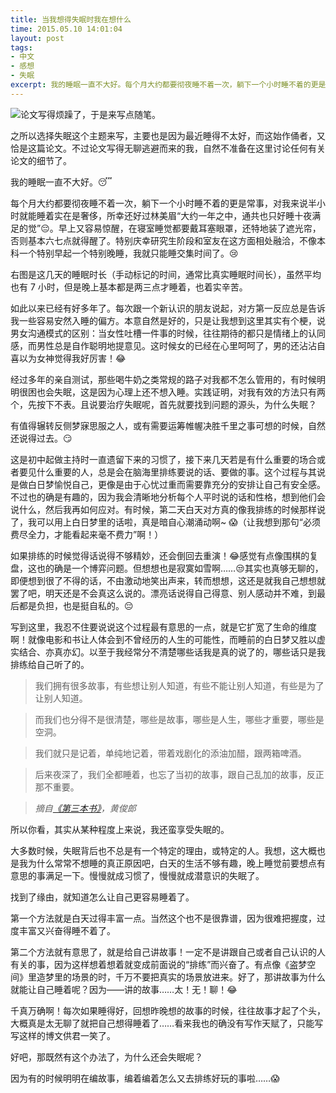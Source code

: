 ```yaml
---
title: 当我想得失眠时我在想什么
time: 2015.05.10 14:01:04
layout: post
tags:
- 中文
- 感想
- 失眠
excerpt: 我的睡眠一直不大好。每个月大约都要彻夜睡不着一次，躺下一个小时睡不着的更是常事，对我来说半小时就能睡着实在是难得。早上又容易惊醒，在寝室不戴耳塞眼罩的基本六七点就得醒了。如此以来已经有好多年了。每次跟一个新认识的朋友说起，对方第一反应总是告诉我一些容易安然入睡的偏方。本意自然是好的，只是让我想到这里其实有个梗……
---
```


<img class="post-img" src="{{ site.loadingImg }}" data-src="{{ site.url }}/img/post/2015-05-10-what-i-think-about-when-i-think-about-insomnia-1.png" />论文写得烦躁了，于是来写点随笔。

之所以选择失眠这个主题来写，主要也是因为最近睡得不太好，而这始作俑者，又恰是这篇论文。不过论文写得无聊逃避而来的我，自然不准备在这里讨论任何有关论文的细节了。

我的睡眠一直不大好。:sleeping:

每个月大约都要彻夜睡不着一次，躺下一个小时睡不着的更是常事，对我来说半小时就能睡着实在是奢侈，所幸还好过林美眉“大约一年之中，通共也只好睡十夜满足的觉”:pensive:。早上又容易惊醒，在寝室睡觉都要戴耳塞眼罩，还特地装了遮光帘，否则基本六七点就得醒了。特别庆幸研究生阶段和室友在这方面相处融洽，不像本科一个特别早起一个特别晚睡，我就只能睡交集时间了。:cry:

右图是这几天的睡眠时长（手动标记的时间，通常比真实睡眠时间长），虽然平均也有 7 小时，但是晚上基本都是两三点才睡着，也着实辛苦。

如此以来已经有好多年了。每次跟一个新认识的朋友说起，对方第一反应总是告诉我一些容易安然入睡的偏方。本意自然是好的，只是让我想到这里其实有个梗，说男女沟通模式的区别：当女性吐槽一件事的时候，往往期待的都只是情绪上的认同感，而男性总是自作聪明地提意见。这时候女的已经在心里呵呵了，男的还沾沾自喜以为女神觉得我好厉害！:joy:

经过多年的亲自测试，那些喝牛奶之类常规的路子对我都不怎么管用的，有时候明明很困也会失眠，这是因为心理上还不想入睡。实践证明，对我有效的方法只有两个，先按下不表。且说要治疗失眠呢，首先就要找到问题的源头，为什么失眠？

有值得辗转反侧梦寐思服之人，或有需要运筹帷幄决胜千里之事可想的时候，自然还说得过去。:smirk:

这是初中起做主持时一直遗留下来的习惯了，接下来几天若是有什么重要的场合或者要见什么重要的人，总是会在脑海里排练要说的话、要做的事。这个过程与其说是做白日梦愉悦自己，更像是由于心忧过重而需要靠充分的安排让自己有安全感。不过也的确是有趣的，因为我会清晰地分析每个人平时说的话和性格，想到他们会说什么，然后我再如何应对。有时候，第二天白天对方真的像我排练的时候那样说了，我可以用上白日梦里的话啦，真是暗自心潮涌动啊~ :scream:（让我想到那句“必须费尽全力，才能看起来毫不费力”啊！）

如果排练的时候觉得话说得不够精妙，还会倒回去重演！:joy:感觉有点像围棋的复盘，这也的确是一个博弈问题。但想想也是寂寞如雪啊……:unamused:其实也真够无聊的，即便想到很了不得的话，不由激动地笑出声来，转而想想，这还是就我自己想想就罢了吧，明天还是不会真这么说的。漂亮话说得自己得意、别人感动并不难，到最后都是负担，也是挺自私的。:pensive:

写到这里，我忍不住要说说这个过程最有意思的一点，就是它扩宽了生命的维度啊！就像电影和书让人体会到不曾经历的人生的可能性，而睡前的白日梦又胜以虚实结合、亦真亦幻。以至于我经常分不清楚哪些话我是真的说了的，哪些话只是我排练给自己听了的。

> 我们拥有很多故事，有些想让别人知道，有些不能让别人知道，有些是为了让别人知道。

> 而我们也分得不是很清楚，哪些是故事，哪些是人生，哪些才重要，哪些是空洞。

> 我们就只是记着，单纯地记着，带着戏剧化的添油加醋，跟两箱啤酒。

> 后来夜深了，我们全都睡着，也忘了当初的故事，跟自己乱加的故事，反正那不重要。

> *摘自<a href="http://book.douban.com/subject/3616467/" target="_blank" title="豆瓣链接">《第三本书》</a>，黄俊郎*

所以你看，其实从某种程度上来说，我还蛮享受失眠的。

大多数时候，失眠背后也不总是有一个特定的理由，或特定的人。我想，这大概也是我为什么常常不想睡的真正原因吧，白天的生活不够有趣，晚上睡觉前要想点有意思的事满足一下。慢慢就成习惯了，慢慢就成潜意识的失眠了。

找到了缘由，就知道怎么让自己更容易睡着了。

第一个方法就是白天过得丰富一点。当然这个也不是很靠谱，因为很难把握度，过度丰富又兴奋得睡不着了。

第二个方法就有意思了，就是给自己讲故事！一定不是讲跟自己或者自己认识的人有关的事，因为这样想着想着就变成前面说的“排练”而兴奋了。有点像《盗梦空间》里造梦里的场景的时，千万不要把真实的场景放进来。好了，那讲故事为什么就能让自己睡着呢？因为——讲的故事……太！无！聊！:joy:

千真万确啊！每次如果睡得好，回想昨晚想的故事的时候，往往故事才起了个头，大概真是太无聊了就把自己想得睡着了……看来我也的确没有写作天赋了，只能写写这样的博文供君一笑了。

好吧，那既然有这个办法了，为什么还会失眠呢？

因为有的时候明明在编故事，编着编着怎么又去排练好玩的事啦……:scream:
